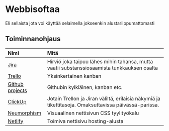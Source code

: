 # Webbisoftaa

Eli sellaista jota voi käyttää selaimella jokseenkin alustariippumattomasti

## Toiminnanohjaus

| Nimi | Mitä |
| :--- | :--- |
| [Jira](https://www.atlassian.com/fi/software/jira) | Hirviö joka taipuu lähes mihin tahansa, mutta vaatii substanssiosaamista tunkkauksen osalta |
| [Trello](https://trello.com/fi) | Yksinkertainen kanban |
| [Github projects](https://github.com/features/project-management/) | Githubin kylkiäinen, kanban etc. |
| [ClickUp](https://clickup.com/) | Jotain Trellon ja Jiran väliltä, erilaisia näkymiä ja tikettitasoja. Omaksuttavissa päivässä-parissa. |
| [Neumorphism](https://neumorphism.io/#ffffff/) | Visuaalinen nettisivun CSS tyylityökalu |
| [Netlify](https://www.netlify.com/) | Toimiva nettisivu hosting-alusta |

